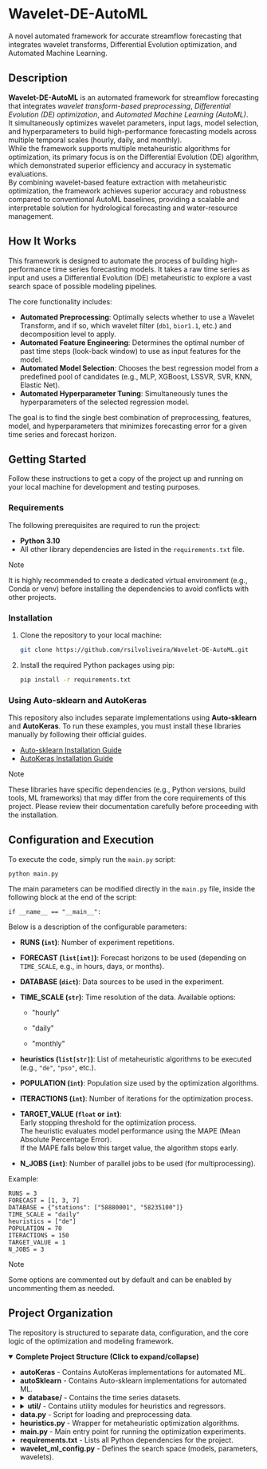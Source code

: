 # Wavelet-DE-AutoML

A novel automated framework for accurate streamflow forecasting that integrates wavelet transforms, Differential Evolution optimization, and Automated Machine Learning.

## Description

**Wavelet-DE-AutoML** is an automated framework for streamflow forecasting that integrates *wavelet transform-based preprocessing*, *Differential Evolution (DE) optimization*, and *Automated Machine Learning (AutoML)*.  
It simultaneously optimizes wavelet parameters, input lags, model selection, and hyperparameters to build high-performance forecasting models across multiple temporal scales (hourly, daily, and monthly).  
While the framework supports multiple metaheuristic algorithms for optimization, its primary focus is on the Differential Evolution (DE) algorithm, which demonstrated superior efficiency and accuracy in systematic evaluations.  
By combining wavelet-based feature extraction with metaheuristic optimization, the framework achieves superior accuracy and robustness compared to conventional AutoML baselines, providing a scalable and interpretable solution for hydrological forecasting and water-resource management.



## How It Works

This framework is designed to automate the process of building high-performance time series forecasting models. It takes a raw time series as input and uses a Differential Evolution (DE) metaheuristic to explore a vast search space of possible modeling pipelines.

The core functionality includes:

* **Automated Preprocessing**: Optimally selects whether to use a Wavelet Transform, and if so, which wavelet filter (`db1`, `bior1.1`, etc.) and decomposition level to apply.
* **Automated Feature Engineering**: Determines the optimal number of past time steps (look-back window) to use as input features for the model.
* **Automated Model Selection**: Chooses the best regression model from a predefined pool of candidates (e.g., MLP, XGBoost, LSSVR, SVR, KNN, Elastic Net).
* **Automated Hyperparameter Tuning**: Simultaneously tunes the hyperparameters of the selected regression model.

The goal is to find the single best combination of preprocessing, features, model, and hyperparameters that minimizes forecasting error for a given time series and forecast horizon.

## Getting Started

Follow these instructions to get a copy of the project up and running on your local machine for development and testing purposes.

### Requirements

The following prerequisites are required to run the project:

* **Python 3.10**
* All other library dependencies are listed in the `requirements.txt` file.

> [!NOTE]
> It is highly recommended to create a dedicated virtual environment (e.g., Conda or venv) before installing the dependencies to avoid conflicts with other projects.

### Installation

1.  Clone the repository to your local machine:
    ```bash
    git clone https://github.com/rsilvoliveira/Wavelet-DE-AutoML.git
    ```

2.  Install the required Python packages using pip:
    ```bash
    pip install -r requirements.txt
    ```


### Using Auto-sklearn and AutoKeras

This repository also includes separate implementations using **Auto-sklearn** and **AutoKeras**. To run these examples, you must install these libraries manually by following their official guides.

* [Auto-sklearn Installation Guide](https://automl.github.io/auto-sklearn/master/installation.html)
* [AutoKeras Installation Guide](https://autokeras.com/install/)

> [!NOTE]
> These libraries have specific dependencies (e.g., Python versions, build tools, ML frameworks) that may differ from the core requirements of this project. Please review their documentation carefully before proceeding with the installation.


## Configuration and Execution

To execute the code, simply run the `main.py` script:
```
python main.py
```
The main parameters can be modified directly in the `main.py` file, inside the following block at the end of the script:
```
if __name__ == "__main__":
```
Below is a description of the configurable parameters:

* **RUNS (`int`)**: Number of experiment repetitions.

* **FORECAST (`list[int]`)**: Forecast horizons to be used (depending on `TIME_SCALE`, e.g., in hours, days, or months).

* **DATABASE (`dict`)**: Data sources to be used in the experiment.

* **TIME_SCALE (`str`)**: Time resolution of the data. Available options:

    * "hourly"

    * "daily"

    * "monthly"

* **heuristics (`list[str]`)**: List of metaheuristic algorithms to be executed (e.g., `"de"`, `"pso"`, etc.).

* **POPULATION (`int`)**: Population size used by the optimization algorithms.

* **ITERACTIONS (`int`)**: Number of iterations for the optimization process.

* **TARGET_VALUE (`float` or `int`)**:  
  Early stopping threshold for the optimization process.  
  The heuristic evaluates model performance using the MAPE (Mean Absolute Percentage Error).  
  If the MAPE falls below this target value, the algorithm stops early.

* **N_JOBS (`int`)**: Number of parallel jobs to be used (for multiprocessing).

Example:
```
RUNS = 3
FORECAST = [1, 3, 7]
DATABASE = {"stations": ["58880001", "58235100"]}
TIME_SCALE = "daily"
heuristics = ["de"]
POPULATION = 70
ITERACTIONS = 150
TARGET_VALUE = 1
N_JOBS = 3
```
> [!NOTE]
> Some options are commented out by default and can be enabled by uncommenting them as needed.

## Project Organization

The repository is structured to separate data, configuration, and the core logic of the optimization and modeling framework.

<details open>
<summary><strong>Complete Project Structure (Click to expand/collapse)</strong></summary>
<ul>
    <li>
         <strong>autoKeras</strong> - Contains AutoKeras implementations for automated ML.     
    </li>
    <li>        
        <strong>autoSklearn</strong> - Contains Auto-sklearn implementations for automated ML.
    </li>
    <li>
        <details>
            <summary><strong>database/</strong> - Contains the time series datasets.</summary>
            <ul>
                <li>
                    <details>
                        <summary><strong>basins/</strong> - Data from river basins.</summary>
                        <ul>
                            <li><strong>daily/</strong></li>
                            <li><strong>hourly/</strong></li>
                            <li><strong>monthly/</strong></li>
                        </ul>
                    </details>
                </li>
                <li>
                    <details>
                        <summary><strong>hydroelectric plants/</strong> - Data from hydroelectric plants.</summary>
                        <ul>
                            <li><strong>daily/</strong></li>
                            <li><strong>monthly/</strong></li>
                        </ul>
                    </details>
                </li>
                <li>
                    <details>
                        <summary><strong>stations/</strong> - Data from monitoring stations.</summary>
                        <ul>
                            <li><strong>daily/</strong></li>
                            <li><strong>monthly/</strong></li>
                        </ul>
                    </details>
                </li>
            </ul>
        </details>
    </li>
    <li>
        <details>
            <summary><strong>util/</strong> - Contains utility modules for heuristics and regressors.</summary>
            <ul>
                <li>
                    <details>
                        <summary><strong>heuristics/</strong> - Implementations of metaheuristic algorithms.</summary>
                        <ul>
                            <li><code>chicken_so.py</code></li>
                            <li><code>de.py</code></li>
                            <li><code>fda.py</code></li>
                            <li><code>ga.py</code></li>
                            <li><code>gwo.py</code></li>
                            <li><code>i_gwo.py</code></li>
                            <li><code>__init__.py</code></li>
                            <li><code>pso.py</code></li>
                            <li><code>sa.py</code></li>
                        </ul>
                    </details>
                </li>
                <li>
                    <details>
                        <summary><strong>regressors/</strong> - Implementation of the machine learning models.</summary>
                        <ul>
                            <li><code>auto_ml.py</code></li>
                            <li><code>conv_lstm_regressor.py</code></li>
                            <li><code>ELM.py</code></li>
                            <li><code>elm_regressor.py</code></li>
                            <li><code>elm_regressor_ver2.py</code></li>
                            <li><code>__init__.py</code></li>
                            <li><code>knn_regressor.py</code></li>
                            <li><strong>linear/</strong></li>
                            <li><code>lssvr_regressor.py</code></li>
                            <li><code>lssvr_regressor_ver2.py</code></li>
                            <li><code>lstm_regressor.py</code></li>
                            <li><code>mlp_regressor.py</code></li>
                            <li><code>regressors.py</code></li>
                            <li><code>svr_regressor.py</code></li>
                            <li><code>xgb_regressor.py</code></li>
                        </ul>
                    </details>
                </li>
            </ul>
        </details>
    </li>
    <li><strong>data.py</strong> - Script for loading and preprocessing data.</li>
    <li><strong>heuristics.py</strong> - Wrapper for metaheuristic optimization algorithms.</li>
    <li><strong>main.py</strong> - Main entry point for running the optimization experiments.</li>
    <li><strong>requirements.txt</strong> - Lists all Python dependencies for the project.</li>
    <li><strong>wavelet_ml_config.py</strong> - Defines the search space (models, parameters, wavelets).</li>
</ul>
</details>

